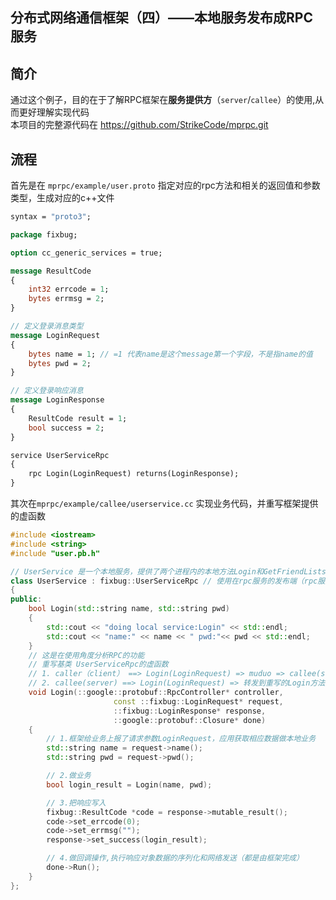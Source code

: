 ## 分布式网络通信框架（四）——本地服务发布成RPC服务

## 简介

通过这个例子，目的在于了解RPC框架在**服务提供方**（`server`/`callee`）的使用,从而更好理解实现代码  
本项目的完整源代码在 https://github.com/StrikeCode/mprpc.git

## 流程

首先是在 `mprpc/example/user.proto` 指定对应的rpc方法和相关的返回值和参数类型，生成对应的c++文件

```protobuf
syntax = "proto3";

package fixbug;

option cc_generic_services = true;

message ResultCode
{
    int32 errcode = 1;
    bytes errmsg = 2;
}

// 定义登录消息类型
message LoginRequest
{
    bytes name = 1; // =1 代表name是这个message第一个字段，不是指name的值
    bytes pwd = 2;
}

// 定义登录响应消息
message LoginResponse
{
    ResultCode result = 1;
    bool success = 2;
}

service UserServiceRpc
{
    rpc Login(LoginRequest) returns(LoginResponse);
}
```

其次在`mprpc/example/callee/userservice.cc` 实现业务代码，并重写框架提供的虚函数

```cpp
#include <iostream>
#include <string>
#include "user.pb.h"

// UserService 是一个本地服务，提供了两个进程内的本地方法Login和GetFriendLists
class UserService : fixbug::UserServiceRpc // 使用在rpc服务的发布端（rpc服务提供者）
{
public:
    bool Login(std::string name, std::string pwd)
    {
        std::cout << "doing local service:Login" << std::endl;
        std::cout << "name:" << name << " pwd:"<< pwd << std::endl;
    }
    // 这是在使用角度分析RPC的功能
    // 重写基类 UserServiceRpc的虚函数
    // 1. caller（client） ==> Login(LoginRequest) => muduo => callee(server)
    // 2. callee(server) ==> Login(LoginRequest) => 转发到重写的Login方法上（如下）
    void Login(::google::protobuf::RpcController* controller,
                       const ::fixbug::LoginRequest* request,
                       ::fixbug::LoginResponse* response,
                       ::google::protobuf::Closure* done)
    {
        // 1.框架给业务上报了请求参数LoginRequest，应用获取相应数据做本地业务
        std::string name = request->name();
        std::string pwd = request->pwd();

        // 2.做业务
        bool login_result = Login(name, pwd);

        // 3.把响应写入
        fixbug::ResultCode *code = response->mutable_result();
        code->set_errcode(0);
        code->set_errmsg("");
        response->set_success(login_result);

        // 4.做回调操作,执行响应对象数据的序列化和网络发送（都是由框架完成）
        done->Run();
    }
};
```